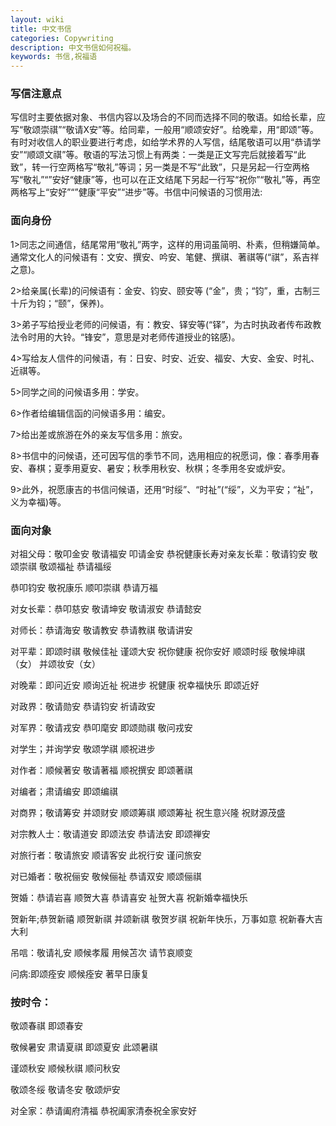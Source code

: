 ```yaml
---
layout: wiki
title: 中文书信
categories: Copywriting
description: 中文书信如何祝福。
keywords: 书信,祝福语
---
```


### 写信注意点
写信时主要依据对象、书信内容以及场合的不同而选择不同的敬语。如给长辈，应写“敬颂崇祺”“敬请X安”等。给同辈，一般用“顺颂安好”。给晚辈，用“即颂”等。有时对收信人的职业要进行考虑，如给学术界的人写信，结尾敬语可以用“恭请学安”“顺颂文祺”等。敬语的写法习惯上有两类：一类是正文写完后就接着写“此致”，转一行空两格写“敬礼”等词；另一类是不写“此致”，只是另起一行空两格写“敬礼”“”安好“健康”等，也可以在正文结尾下另起一行写“祝你”“敬礼”等，再空两格写上“安好”“”健康“平安”“进步”等。书信中问候语的习惯用法:

### 面向身份

1>同志之间通信，结尾常用“敬礼”两字，这样的用词虽简明、朴素，但稍嫌简单。通常文化人的问候语有：文安、撰安、吟安、笔健、撰祺、著祺等(“祺”，系吉祥之意)。

2>给亲属(长辈)的问候语有：金安、钧安、颐安等 (“金”，贵；“钧”，重，古制三十斤为钧；“颐”，保养)。

3>弟子写给授业老师的问候语，有：教安、铎安等(“铎”，为古时执政者传布政教法令时用的大铃。“锋安”，意思是对老师传道授业的铭感)。

4>写给友人信件的问候语，有：日安、时安、近安、福安、大安、金安、时礼、近祺等。

5>同学之间的问候语多用：学安。

6>作者给编辑信函的问候语多用：编安。

7>给出差或旅游在外的亲友写信多用：旅安。

8>书信中的问候语，还可因写信的季节不同，选用相应的祝愿词，像：春季用春安、春棋；夏季用夏安、暑安；秋季用秋安、秋棋；冬季用冬安或炉安。

9>此外，祝愿康吉的书信问候语，还用“时绥”、“时祉”(“绥”，义为平安；“祉”，义为幸福)等。

### 面向对象

对祖父母：敬叩金安 敬请福安 叩请金安 恭祝健康长寿对亲友长辈：敬请钧安 敬颂崇祺 敬颂福祉 恭请福绥

恭叩钧安 敬祝康乐 顺叩崇祺 恭请万福

对女长辈：恭叩慈安 敬请坤安 敬请淑安 恭请懿安

对师长：恭请海安 敬请教安 恭请教祺 敬请讲安

对平辈：即颂时祺 敬候佳祉 谨颂大安 祝你健康 祝你安好 顺颂时绥 敬候坤祺（女） 并颂妆安（女）

对晚辈：即问近安 顺询近祉 祝进步 祝健康 祝幸福快乐 即颂近好

对政界：敬请勋安 恭请钧安 祈请政安

对军界：敬请戎安 恭叩麾安 即颂勋祺 敬问戎安

对学生；并询学安 敬颂学祺 顺祝进步

对作者：顺候著安 敬请著福 顺祝撰安 即颂著祺

对编者；肃请编安 即颂编祺

对商界；敬请筹安 并颂财安 顺颂筹祺 顺颂筹祉 祝生意兴隆 祝财源茂盛

对宗教人士：敬请道安 即颂法安 恭请法安 即颂禅安

对旅行者：敬请旅安 顺请客安 此祝行安 谨问旅安

对已婚者：敬祝俪安 敬候俪祉 恭请双安 顺颂俪祺

贺婚：恭请岩喜 顺贺大喜 恭请喜安 祉贺大喜 祝新婚幸福快乐

贺新年;恭贺新禧 顺贺新祺 并颂新祺 敬贺岁祺 祝新年快乐，万事如意 祝新春大吉大利

吊唁：敬请礼安 顺候孝履 用候苫次 请节哀顺变

问病:即颂痊安 顺候痊安 著早日康复

### 按时令：

敬颂春祺 即颂春安

敬候暑安 肃请夏祺    即颂夏安    此颂暑祺

谨颂秋安 顺候秋祺    顺问秋安

敬颂冬绥 敬请冬安   敬颂炉安

对全家：恭请阖府清福   恭祝阖家清泰祝全家安好
